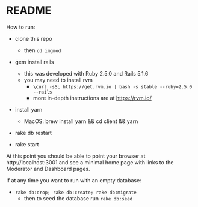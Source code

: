 # README

How to run:

- clone this repo
  - then `cd imgmod`

- gem install rails
  - this was developed with Ruby 2.5.0 and Rails 5.1.6
  - you may need to install rvm
    - `\curl -sSL https://get.rvm.io | bash -s stable --ruby=2.5.0 --rails`
    - more in-depth instructions are at https://rvm.io/

- install yarn
  - MacOS: brew install yarn && cd client && yarn

- rake db restart

- rake start

At this point you should be able to point your browser at http://localhost:3001 and see a minimal home page with links to the Moderator and Dashboard pages.

If at any time you want to run with an empty database:

- `rake db:drop; rake db:create; rake db:migrate`
  - then to seed the database run `rake db:seed`

